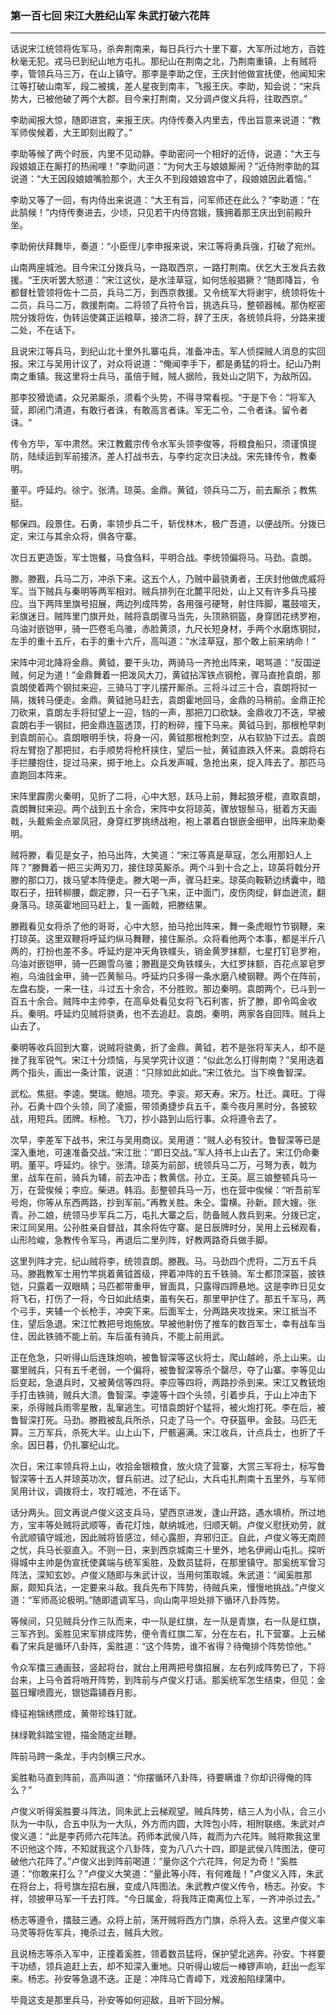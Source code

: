 ### 第一百七回 宋江大胜纪山军 朱武打破六花阵
---

话说宋江统领将佐军马，杀奔荆南来，每日兵行六十里下寨，大军所过地方，百姓秋毫无犯。戎马已到纪山地方屯扎。那纪山在荆南之北，乃荆南重镇，上有贼将李，管领兵马三万，在山上镇守。那李是李助之侄，王庆封他做宣抚使，他闻知宋江等打破山南军，段二被擒，差人星夜到南丰，飞报王庆。李助，知会说：“宋兵势大，已被他破了两个大郡。目今来打荆南，又分调卢俊义兵将，往取西京。”  

李助闻报大惊，随即进宫，来报王庆。内侍传奏入内里去，传出旨意来说道：“教军师俟候着，大王即刻出殿了。”  

李助等候了两个时辰，内里不见动静。李助密问一个相好的近侍，说道：“大王与段娘娘正在厮打的热闹哩！”李助问道：“为何大王与娘娘厮闹？”近侍附李助的耳说道：“大王因段娘娘嘴脸那个，大王久不到段娘娘宫中了，段娘娘因此着恼。”  

李助又等了一回，有内侍出来说道：“大王有旨，问军师还在此么？”李助道：“在此鹄候！”内侍传奏进去，少顷，只见若干内侍宫娥，簇拥着那王庆出到前殿升坐。  

李助俯伏拜舞毕，奏道：“小臣侄儿李申报来说，宋江等将勇兵强，打破了宛州。  

山南两座城池。目今宋江分拨兵马，一路取西京，一路打荆南。伏乞大王发兵去救援。“王庆听罢大怒道：”宋江这伙，是水洼草寇，如何恁般猖獗？“随即降旨，令都督杜管领将佐十二员，兵马二万，到西京救援。又令统军大将谢宇，统领将佐十二员，兵马二万，救援荆南。二将领了兵符令旨，挑选兵马，整顿器械。那伪枢密院分拨将佐，伪转运使龚正运粮草，接济二将，辞了王庆，各统领兵将，分路来援二处，不在话下。  

且说宋江等兵马，到纪山北十里外扎寨屯兵，准备冲击。军人侦探贼人消息的实回报。宋江与吴用计议了，对众将说道：“俺闻李手下，都是勇猛的将士。纪山乃荆南之重镇。我这里将士兵马，虽倍于贼，贼人据险，我处山之阴下，为敌所囚。  

那李狡猾诡谲，众兄弟厮杀，须看个头势，不得寻常看视。“于是下令：”将军入营，即闭门清道，有敢行者诛，有敢高言者诛。军无二令，二令者诛。留令者诛。“  

传令方毕，军中肃然。宋江教戴宗传令水军头领李俊等，将粮食船只，须谨慎提防，陆续运到军前接济。差人打战书去，与李约定次日决战。宋先锋传令，教秦明。  

董平。呼延灼。徐宁。张清。琼英。金鼎。黄钺，领兵马二万，前去厮杀；教焦挺。  

郁保四。段景住。石勇，率领步兵二千，斩伐林木，极广吾道，以便战所。分拨已定，宋江与其余众将，俱各守寨。  

次日五更造饭，军士饱餐，马食刍料，平明合战。李统领偏将马。马劲。袁朗。  

滕。滕戡，兵马二万，冲杀下来。这五个人，乃贼中最骁勇者，王庆封他做虎威将军。当下贼兵与秦明等两军相对。贼兵排列在北麓平阳处，山上又有许多兵马接应。当下两阵里旗号招展，两边列成阵势，各用强弓硬弩，射住阵脚，鼍鼓喧天，彩旗迷日。贼阵里门旗开处，贼将袁朗骤马当先，头顶熟铜盔，身穿团花绣罗袍，乌油对嵌铠甲，骑一匹卷毛乌骓，赤脸黄须，九尺长短身材，手两个水磨炼钢挝，左手的重十五斤，右手的重十六斤，高叫道：“水洼草寇，那个敢上前来纳命！”  

宋阵中河北降将金鼎。黄钺，要干头功，两骑马一齐抢出阵来，喝骂道：“反国逆贼，何足为道！”金鼎舞着一把泼风大刀，黄钺拈浑铁点钢枪，骤马直抢袁朗，那袁朗使着两个钢挝来迎，三骑马丁字儿摆开厮杀。三将斗过三十合，袁朗将挝一隔，拨转马便走。金鼎。黄钺驰马赶去，袁朗霍地回马，金鼎的马稍前。金鼎正抡刀砍来，袁朗左手将挝望上一迎，铛的一声，那把刀口砍缺。金鼎收刀不迭，早被袁朗右手一钢挝，把金鼎连盔透顶，打的粉碎，撞下马来。黄钺马到，那根枪早刺到袁朗前心。袁朗眼明手快，将身一闪，黄钺那根枪刺空，从右软胁下过去。袁朗将左臂抱了那把挝，右手顺势将枪杆挟住，望后一扯，黄钺直跌入怀来。袁朗将右手拦腰抱住，捉过马来，掷于地上。众兵发声喊，急抢出来，捉入阵去了。那匹马直跑回本阵来。  

宋阵里霹雳火秦明，见折了二将，心中大怒，跃马上前，舞起狼牙棍，直取袁朗，袁朗舞挝来迎。两个战到五十余合，宋阵中女将琼英，骤放银鬃马，挺着方天画戟，头戴紫金点翠凤冠，身穿红罗挑绣战袍，袍上罩着白银嵌金细甲，出阵来助秦明。  

贼将滕，看见是女子，拍马出阵，大笑道：“宋江等真是草寇，怎么用那妇人上阵？”滕舞着一把三尖两刃刀，接住琼英厮杀。两个斗到十合之上，琼英将戟分开滕的那口刀，拨马望本阵便走。滕大喝一声，骤马赶来。琼英向鞍鞒边绣囊中，暗取石子，扭转柳腰，觑定滕，只一石子飞来，正中面门，皮伤肉绽，鲜血迸流，翻身落马。琼英霍地回马赶上，复一画戟，把滕结果。  

滕戡看见女将杀了他的哥哥，心中大怒，拍马抢出阵来，舞一条虎眼竹节钢鞭，来打琼英。这里双鞭将呼延灼纵马舞鞭，接住厮杀。众将看他两个本事，都是半斤八两的，打扮也差不多。呼延灼是冲天角铁幞头，销金黄罗抹额，七星打钉皂罗袍，乌油对嵌铠甲，骑一匹踢雪乌骓；滕戡是交角铁幞头，大红罗抹额，百花点翠皂罗袍，乌油戗金甲，骑一匹黄鬃马。呼延灼只多得一条水磨八棱钢鞭。两个在阵前，左盘右旋，一来一往，斗过五十余合，不分胜败。那边秦明。袁朗两个，已斗到一百五十余合。贼阵中主帅李，在高阜处看见女将飞石利害，折了滕，即令鸣金收兵。秦明。呼延灼见贼将骁勇，也不去追赶。袁朗。秦明，两家各自回阵。贼兵上山去了。  

秦明等收兵回到大寨，说贼将骁勇，折了金鼎。黄钺，若不是张将军夫人，却不是挫了我军锐气。宋江十分烦恼，与吴学究计议道：“似此怎么打得荆南？”吴用迭着两个指头，画出一条计策，说道：“只除如此如此。”宋江依允。当下唤鲁智深。  

武松。焦挺。李逵。樊瑞。鲍旭。项充。李衮。郑天寿。宋万。杜迁。龚旺。丁得孙。石勇十四个头领，同了凌振，带领勇捷步兵五千，乘今夜月黑时分，各披软战，用短兵。团牌。标枪。飞刀，抄小路到山后行事。众将遵令去了。  

次早，李差军下战书，宋江与吴用商议。吴用道：“贼人必有狡计。鲁智深等已是深入重地，可速准备交战。”宋江批：“即日交战。”军人持书上山去了。宋江仍命秦明。董平。呼延灼。徐宁。张清。琼英为前部，统领兵马二万，弓弩为表，戟为里，战车在前，骑兵为辅，前去冲击；教黄信。孙立。王英。扈三娘整顿兵马一万，在营俟候；李应。柴进。韩滔。彭整顿兵马一万，也在营中俟候：“听吾前军号炮，你等从东西两路，抄到军前。”再教关胜。朱仝。雷横。孙新。顾大嫂。张青。孙二娘，统领马步军兵二万，屯扎大寨之后，防备贼人救兵到来。分拨已定，宋江同吴用。公孙胜亲自督战，其余将佐守寨。是日辰牌时分，吴用上云梯观看，山形险峻，急教传令军马，再退后二里列阵，好教两路奇兵做手脚。  

这里列阵才完，纪山贼将李，统领袁朗。滕戡。马。马劲四个虎将，二万五千兵马。滕戡教军士用竹竿挑着黄钺首级，押着冲阵的五千铁骑。军士都顶深盔，披铁铠，只露着一双眼睛；马匹都带重甲，冒面具，只露得四蹄悬地。这是李昨日见女将飞石，打伤了一将，今日如此结束，虽有矢石，那里甲护住了。那五千军马，两个弓手，夹辅一个长枪手，冲突下来。后面军士，分两路夹攻拢来。宋江抵当不住，望后急退。宋江忙教把号炮施放。早被他射伤了推车的数百军士，幸有战车当住，因此铁骑不能上前。车后虽有骑兵，不能上前用武。  

正在危急，只听得山后连珠炮响，被鲁智深等这伙将士，爬山越岭，杀上山来。山寨里贼兵，只有五千老弱，一个偏将，被鲁智深等杀个罄尽，夺了山寨。李等见山后变起，急退兵时，又被黄信等四将。李应等四将，两路抄杀到来。宋江又教铳炮手打击铁骑，贼兵大溃。鲁智深。李逵等十四个头领，引着步兵，于山上冲击下来，杀得贼兵雨零星散，乱窜逃生。可惜袁朗好个猛将，被火炮打死。李在后，被鲁智深打死。马劲。滕戡被乱兵所杀，只走了马一个。夺获盔甲。金鼓。马匹无算。三万军兵，杀死大半。山上山下，尸骸遍满。宋江收兵，计点兵士，也折了千余。因日暮，仍扎寨纪山北。  

次日，宋江率领兵将上山，收拾金银粮食，放火烧了营寨，大赏三军将士，标写鲁智深等十五人并琼英功次，督兵前进。过了纪山，大兵屯扎荆南十五里外，与军师吴用计议，调拨将士，攻打城池，不在话下。  

话分两头。回文再说卢俊义这支兵马，望西京进发，逢山开路，遇水填桥。所过地方，宝丰等处贼将武顺等，香花灯烛，献纳城池，归顺天朝。卢俊义慰抚劝劳，就令武顺镇守城池，因此贼将皆感泣，倾心露胆，弃邪归正。自此，卢俊义等无南顾之忧，兵马长驱直入。不则一日，来到西京城南三十里外，地名伊阙山屯扎。探听得城中主帅是伪宣抚使龚端与统军奚胜，及数员猛将，在那里镇守。那奚统军曾习阵法，深知玄妙。卢俊义随即与朱武计议，当用何策取城。朱武道：“闻奚胜那厮，颇知兵法，一定要来斗敌。我兵先布下阵势，待贼兵来，慢慢地挑战。”卢俊义道：“军师高论极明。”随即遣调军马，向山南平坦处排下循环八卦阵势。  

等候间，只见贼兵分作三队而来，中一队是红旗，左一队是青旗，右一队是红旗，三军齐到。奚胜见宋军排成阵势，便令青红旗二军，分在左右，扎下营寨。上云梯看了宋兵是循环八卦阵，奚胜道：“这个阵势，谁不省得？待俺排个阵势惊他。”  

令众军擂三通画鼓，竖起将台，就台上用两把号旗招展，左右列成阵势已了，下将台来，上马令首将哨开阵势，到阵前与卢俊义打话。那奚统军怎生结束，但见：金盔日耀喷霞光，银铠霜铺吞月影。  

绛征袍锦绣攒成，黄带珍珠钉就。  

抹绿靴斜踏宝镫，描金随定丝鞭。  

阵前马跨一条龙，手内剑横三尺水。  

奚胜勒马直到阵前，高声叫道：“你摆循环八卦阵，待要瞒谁？你却识得俺的阵么？”  

卢俊义听得奚胜要斗阵法，同朱武上云梯观望。贼兵阵势，结三人为小队，合三小队为一中队，合五中队为一大队，外方而内圆，大阵包小阵，相附联络。朱武对卢俊义道：“此是李药师六花阵法。药师本武侯八阵，裁而为六花阵。贼将欺我这里不识他这个阵，不知就我这个八卦阵，变为八八六十四，即是武侯八阵图法，便可破他六花阵了。”卢俊义出到阵前喝道：“量你这个六花阵，何足为奇！”奚胜道：“你敢来打么？”卢俊义大笑道：“量此等小阵，有何难哉！”卢俊义入阵，朱武在将台上，将号旗左招右展，变成八阵图法。朱武教卢俊义传令，杨志。孙安。卞祥，领披甲马军一千去打阵。“今日属金，将我阵正南离位上军，一齐冲杀过去。”  

杨志等遵令，擂鼓三通。众将上前，荡开贼将西方门旗，杀将入去。这里卢俊义率马灵等将佐军兵，掩杀过去，贼兵大败。  

且说杨志等杀入军中，正撞着奚胜，领着数员猛将，保护望北逃奔。孙安。卞祥要干功绩，领兵追赶上去，却不知深入重地。只听得山坡后一棒锣声响，赶出一彪军来。杨志。孙安等急退不迭。正是：冲阵马亡青嶂下，戏波船陷绿蒲中。  

毕竟这支是那里兵马，孙安等如何迎敌，且听下回分解。  

